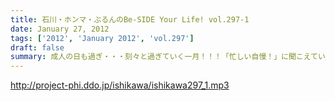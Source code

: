 ```yaml
---
title: 石川・ホンマ・ぶるんのBe-SIDE Your Life! vol.297-1
date: January 27, 2012
tags: ['2012', 'January 2012', 'vol.297']
draft: false
summary: 成人の日も過ぎ・・・刻々と過ぎていく一月！！！「忙しい自慢！」に聞こえていたら御免～～～。だって・・・だって・・・と休みを欲しがる人々。貧乏暇無し。NAMAE
---
```


http://project-phi.ddo.jp/ishikawa/ishikawa297_1.mp3